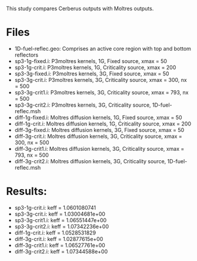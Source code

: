 This study compares Cerberus outputs with Moltres outputs.

# Files

* 1D-fuel-reflec.geo: Comprises an active core region with top and bottom reflectors
* sp3-1g-fixed.i: P3moltres kernels, 1G, Fixed source, xmax = 50
* sp3-1g-crit.i: P3moltres kernels, 1G, Criticality source, xmax = 200
* sp3-3g-fixed.i: P3moltres kernels, 3G, Fixed source, xmax = 50
* sp3-3g-crit.i: P3moltres kernels, 3G, Criticality source, xmax = 300, nx = 500
* sp3-3g-crit1.i: P3moltres kernels, 3G, Criticality source, xmax = 793, nx = 500
* sp3-3g-crit2.i: P3moltres kernels, 3G, Criticality source, 1D-fuel-reflec.msh
* diff-1g-fixed.i: Moltres diffusion kernels, 1G, Fixed source, xmax = 50
* diff-1g-crit.i: Moltres diffusion kernels, 1G, Criticality source, xmax = 200
* diff-3g-fixed.i: Moltres diffusion kernels, 3G, Fixed source, xmax = 50
* diff-3g-crit.i: Moltres diffusion kernels, 3G, Criticality source, xmax = 300, nx = 500
* diff-3g-crit1.i: Moltres diffusion kernels, 3G, Criticality source, xmax = 793, nx = 500
* diff-3g-crit2.i: Moltres diffusion kernels, 3G, Criticality source, 1D-fuel-reflec.msh


# Results:

* sp3-1g-crit.i: keff = 1.0601080741
* sp3-3g-crit.i: keff = 1.03004681e+00
* sp3-3g-crit1.i: keff = 1.06551447e+00
* sp3-3g-crit2.i: keff = 1.07342236e+00
* diff-1g-crit.i: keff = 1.0528531829
* diff-3g-crit.i: keff = 1.02877615e+00
* diff-3g-crit1.i: keff = 1.06527761e+00
* diff-3g-crit2.i: keff = 1.07344588e+00
